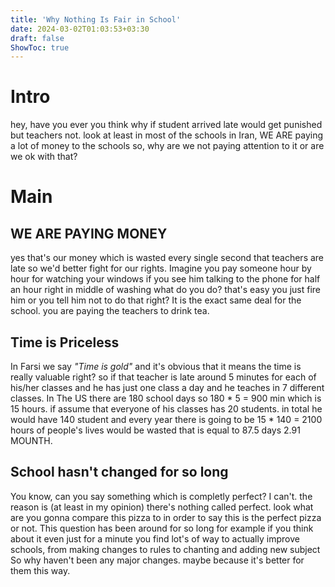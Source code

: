 ```yaml
---
title: 'Why Nothing Is Fair in School'
date: 2024-03-02T01:03:53+03:30
draft: false
ShowToc: true
---
```

# Intro
hey, have you ever you think why if student arrived late would get punished but teachers not.
look at least in most of the schools in Iran, WE ARE paying a lot of money to the schools so, why are we not paying attention to it or are we ok with that?

# Main
## WE ARE PAYING MONEY
yes that's our money which is wasted every single second that teachers are late so we'd better fight for our rights.
Imagine you pay someone hour by hour for watching your windows if you see him talking to the phone for half an hour right in middle of washing what do you do? 
that's easy you just fire him or you tell him not to do that right?
It is the exact same deal for the school. you are paying the teachers to drink tea.

## Time is Priceless
In Farsi we say *"Time is gold"* and it's obvious that it means the time is really valuable right? so if that teacher is late around 5 minutes for each of his/her classes and he has just one class a day and he teaches in 7 different classes. In The US there are 180 school days so 180 * 5 = 900 min which is 15 hours. if assume that everyone of his classes has 20 students. in total he would have 140 student and every year there is going to be 15 * 140 = 2100 hours of people's lives would be wasted that is equal to 87.5 days  2.91 MOUNTH.

## School hasn't changed for so long
You know, can you say something which is completly perfect? I can't. the reason is (at least in my opinion) there's nothing called perfect. look what are you gonna compare this pizza to in order to say this is the perfect pizza or not. This question has been around for so long
for example if you think about it even just for a minute you find lot's of way to actually improve schools, from making changes to rules to chanting and adding new subject
So why haven't been any major changes. maybe because it's better for them this way.